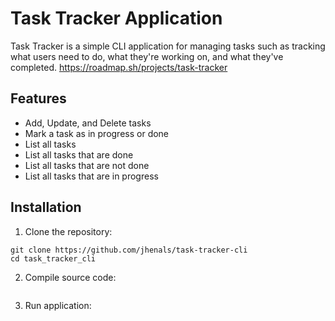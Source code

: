 # Task Tracker Application
Task Tracker is a simple CLI application for managing tasks such as tracking what users need to do, what they're working on, and what they've completed.
https://roadmap.sh/projects/task-tracker

## Features 
* Add, Update, and Delete tasks
* Mark a task as in progress or done
* List all tasks
* List all tasks that are done
* List all tasks that are not done
* List all tasks that are in progress

## Installation
1. Clone the repository:
```
git clone https://github.com/jhenals/task-tracker-cli
cd task_tracker_cli
```
2. Compile source code:
```
```

3. Run application:
```
```
